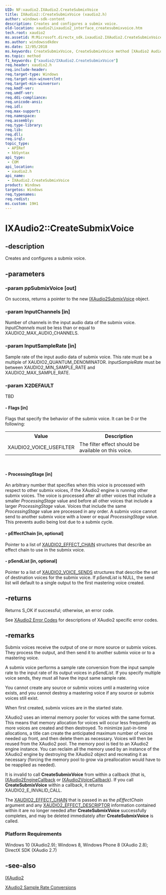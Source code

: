```yaml
---
UID: NF:xaudio2.IXAudio2.CreateSubmixVoice
title: IXAudio2::CreateSubmixVoice (xaudio2.h)
author: windows-sdk-content
description: Creates and configures a submix voice.
old-location: xaudio2\ixaudio2_interface_createsubmixvoice.htm
tech.root: xaudio2
ms.assetid: M:Microsoft.directx_sdk.ixaudio2.IXAudio2.CreateSubmixVoice(IXAudio2SubmixVoice@,UINT32,UINT32,UINT32,UINT32,const XAUDIO2_VOICE_SENDS,const XAUDIO2_EFFECT_CHAIN)
ms.author: windowssdkdev
ms.date: 12/05/2018
ms.keywords: CreateSubmixVoice, CreateSubmixVoice method [XAudio2 Audio Mixing APIs], CreateSubmixVoice method [XAudio2 Audio Mixing APIs],IXAudio2 interface, IXAudio2 interface [XAudio2 Audio Mixing APIs],CreateSubmixVoice method, IXAudio2.CreateSubmixVoice, IXAudio2::CreateSubmixVoice, xaudio2.ixaudio2_interface_createsubmixvoice, xaudio2/IXAudio2::CreateSubmixVoice
ms.topic: method
f1_keywords: ["xaudio2/IXAudio2.CreateSubmixVoice"]
req.header: xaudio2.h
req.include-header: 
req.target-type: Windows
req.target-min-winverclnt: 
req.target-min-winversvr: 
req.kmdf-ver: 
req.umdf-ver: 
req.ddi-compliance: 
req.unicode-ansi: 
req.idl: 
req.max-support: 
req.namespace: 
req.assembly: 
req.type-library: 
req.lib: 
req.dll: 
req.irql: 
topic_type:
 - APIRef
 - kbSyntax
api_type:
 - COM
api_location:
 - xaudio2.h
api_name:
 - IXAudio2.CreateSubmixVoice
product: Windows
targetos: Windows
req.typenames: 
req.redist: 
ms.custom: 19H1
---
```


# IXAudio2::CreateSubmixVoice


## -description


Creates and configures a submix voice.


## -parameters




### -param ppSubmixVoice [out]

On success, returns a pointer to the new <a href="https://docs.microsoft.com/windows/desktop/api/xaudio2/nn-xaudio2-ixaudio2submixvoice">IXAudio2SubmixVoice</a> object.


### -param InputChannels [in]

Number of channels in the input audio data of the submix voice. 
<i>InputChannels</i> must be less than or equal to XAUDIO2_MAX_AUDIO_CHANNELS.



### -param InputSampleRate [in]

Sample rate of the input audio data of submix voice. This rate must be a multiple of XAUDIO2_QUANTUM_DENOMINATOR. <i>InputSampleRate</i> must be between XAUDIO2_MIN_SAMPLE_RATE and XAUDIO2_MAX_SAMPLE_RATE. 


### -param X2DEFAULT

TBD




#### - Flags [in]

Flags that specify the behavior of the submix voice. It can be 0 or the following:

<table>
<tr>
<th>Value</th>
<th>Description</th>
</tr>
<tr>
<td>XAUDIO2_VOICE_USEFILTER</td>
<td>The filter effect should be available on this voice.</td>
</tr>
</table>
 


#### - ProcessingStage [in]

An arbitrary number that specifies when this voice is processed with respect to other submix voices, if the XAudio2 engine is running other submix voices. The voice is processed after all other voices that include a smaller <i>ProcessingStage</i> value and before all other voices that include a larger <i>ProcessingStage</i> value. Voices that include the same <i>ProcessingStage</i> value are processed in any order. A submix voice cannot send to another submix voice with a lower or equal <i>ProcessingStage</i> value. This prevents audio being lost due to a submix cycle. 



#### - pEffectChain [in, optional]

Pointer to a list of <a href="https://docs.microsoft.com/windows/desktop/api/xaudio2/ns-xaudio2-xaudio2_effect_chain">XAUDIO2_EFFECT_CHAIN</a> structures that describe an effect chain to use in the submix voice. 


#### - pSendList [in, optional]

Pointer to a list of <a href="https://docs.microsoft.com/windows/desktop/api/xaudio2/ns-xaudio2-xaudio2_voice_sends">XAUDIO2_VOICE_SENDS</a> structures that describe the set of destination voices for the submix voice. If <i>pSendList</i> is NULL, the send list will default to a single output to the first mastering voice created.


## -returns



Returns S_OK if successful; otherwise, an error code. 



See <a href="https://docs.microsoft.com/windows/desktop/xaudio2/xaudio2-error-codes">XAudio2 Error Codes</a> for descriptions of XAudio2 specific error codes.






## -remarks



Submix voices receive the output of one or more source or submix voices. They process the output, and then send it to another submix voice or to a mastering voice.



A submix voice performs a sample rate conversion from the input sample rate to the input rate of its output voices in <i>pSendList</i>. If you specify multiple voice sends, they must all have the input same sample rate.



You cannot create any source or submix voices until a mastering voice exists, and you cannot destroy a mastering voice if any source or submix voices still exist.



When first created, submix voices are in the started state.



XAudio2 uses an internal memory pooler for voices with the same format. This means that memory allocation for voices will occur less frequently as more voices are created and then destroyed. To minimize just-in-time allocations, a title can create the anticipated maximum number of voices needed up front, and then delete them as necessary. Voices will then be reused from the XAudio2 pool. The memory pool is tied to an XAudio2 engine instance. You can reclaim all the memory used by an instance of the XAudio2 engine by destroying the XAudio2 object and recreating it as necessary (forcing the memory pool to grow via preallocation would have to be reapplied as needed).



It is invalid to call <b>CreateSubmixVoice</b> from within a callback (that is, <a href="https://docs.microsoft.com/windows/desktop/api/xaudio2/nn-xaudio2-ixaudio2enginecallback">IXAudio2EngineCallback</a> or <a href="https://docs.microsoft.com/windows/desktop/api/xaudio2/nn-xaudio2-ixaudio2voicecallback">IXAudio2VoiceCallback</a>). If you call <b>CreateSubmixVoice</b> within a callback, it returns XAUDIO2_E_INVALID_CALL.



The <a href="https://docs.microsoft.com/windows/desktop/api/xaudio2/ns-xaudio2-xaudio2_effect_chain">XAUDIO2_EFFECT_CHAIN</a> that is passed in as the <i>pEffectChain</i> argument and any <a href="https://docs.microsoft.com/windows/desktop/api/xaudio2/ns-xaudio2-xaudio2_effect_descriptor">XAUDIO2_EFFECT_DESCRIPTOR</a> information contained within it are no longer needed after <b>CreateSubmixVoice</b> successfully completes, and may be deleted immediately after <b>CreateSubmixVoice</b> is called.

<h3><a id="Platform_Requirements"></a><a id="platform_requirements"></a><a id="PLATFORM_REQUIREMENTS"></a>Platform Requirements</h3>
Windows 10 (XAudio2.9); Windows 8, Windows Phone 8 (XAudio 2.8); DirectX SDK (XAudio 2.7)




## -see-also




<a href="https://docs.microsoft.com/windows/desktop/api/xaudio2/nn-xaudio2-ixaudio2">IXAudio2</a>



<a href="https://docs.microsoft.com/windows/desktop/xaudio2/xaudio2-sample-rate-conversions">XAudio2 Sample Rate Conversions</a>
 

 

